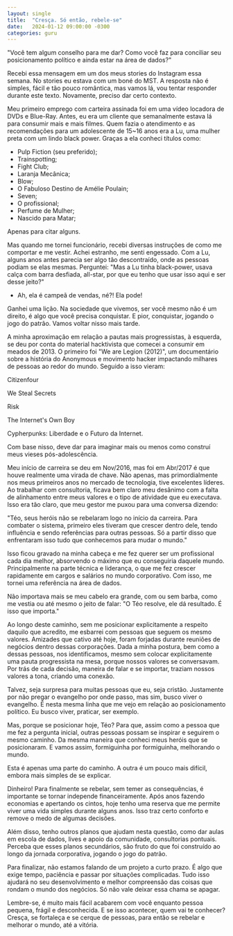 ```yaml
---
layout: single
title:  "Cresça. Só então, rebele-se"
date:   2024-01-12 09:00:00 -0300
categories: guru
---
```

"Você tem algum conselho para me dar? Como você faz para conciliar seu posicionamento político e ainda estar na área de dados?"

Recebi essa mensagem em um dos meus stories do Instagram essa semana. No stories eu estava com um boné do MST. A resposta não é simples, fácil e tão pouco romântica, mas vamos lá, vou tentar responder durante este texto. Novamente, preciso dar certo contexto.

Meu primeiro emprego com carteira assinada foi em uma vídeo locadora de DVDs e Blue-Ray. Antes, eu era um cliente que semanalmente estava lá para consumir mais e mais filmes. Quem fazia o atendimento e as recomendações para um adolescente de 15~16 anos era a Lu, uma mulher preta com um lindo black power. Graças a ela conheci títulos como:

- Pulp Fiction (seu preferido);
- Trainspotting;
- Fight Club;
- Laranja Mecânica;
- Blow;
- O Fabuloso Destino de Amélie Poulain;
- Seven;
- O profissional;
- Perfume de Mulher;
- Nascido para Matar;

Apenas para citar alguns.

Mas quando me tornei funcionário, recebi diversas instruções de como me comportar e me vestir. Achei estranho, me senti engessado. Com a Lu, alguns anos antes parecia ser algo tão descontraído, onde as pessoas podiam se elas mesmas. Perguntei: "Mas a Lu tinha black-power, usava calça com barra desfiada, all-star, por que eu tenho que usar isso aqui e ser desse jeito?"

- Ah, ela é campeã de vendas, né?! Ela pode!

Ganhei uma lição. Na sociedade que vivemos, ser você mesmo não é um direito, é algo que você precisa conquistar. E pior, conquistar, jogando o jogo do patrão. Vamos voltar nisso mais tarde.

A minha aproximação em relação a pautas mais progressistas, à esquerda, se deu por conta do material hacktivista que comecei a consumir em meados de 2013. O primeiro foi "We are Legion (2012)", um documentário sobre a história do Anonymous e movimento hacker impactando milhares de pessoas ao redor do mundo. Seguido a isso vieram:

Citizenfour

We Steal Secrets

Risk

The Internet's Own Boy

Cypherpunks: Liberdade e o Futuro da Internet.

Com base nisso, deve dar para imaginar mais ou menos como construí meus vieses pós-adolescência.

Meu início de carreira se deu em Nov/2016, mas foi em Abr/2017 é que houve realmente uma virada de chave. Não apenas, mas primordialmente nos meus primeiros anos no mercado de tecnologia, tive excelentes líderes. Ao trabalhar com consultoria, ficava bem claro meu desânimo com a falta de alinhamento entre meus valores e o tipo de atividade que eu executava. Isso era tão claro, que meu gestor me puxou para uma conversa dizendo:

"Téo, seus heróis não se rebelaram logo no início da carreira. Para combater o sistema, primeiro eles tiveram que crescer dentro dele, tendo influência e sendo referências para outras pessoas. Só a partir disso que enfrentaram isso tudo que conhecemos para mudar o mundo."

Isso ficou gravado na minha cabeça e me fez querer ser um profissional cada dia melhor, absorvendo o máximo que eu conseguiria daquele mundo. Principalmente na parte técnica e liderança, o que me fez crescer rapidamente em cargos e salários no mundo corporativo. Com isso, me tornei uma referência na área de dados.

Não importava mais se meu cabelo era grande, com ou sem barba, como me vestia ou até mesmo o jeito de falar: "O Téo resolve, ele dá resultado. É isso que importa."

Ao longo deste caminho, sem me posicionar explicitamente a respeito daquilo que acredito, me esbarrei com pessoas que seguem os mesmo valores. Amizades que cativo até hoje, foram forjadas durante reuniões de negócios dentro dessas corporações. Dada a minha postura, bem como a dessas pessoas, nos identificamos, mesmo sem colocar explicitamente uma pauta progressista na mesa, porque nossos valores se conversavam. Por trás de cada decisão, maneira de falar e se importar, traziam nossos valores a tona, criando uma conexão.

Talvez, seja surpresa para muitas pessoas que eu, seja cristão. Justamente por não pregar o evangelho por onde passo, mas sim, busco viver o evangelho. É nesta mesma linha que me vejo em relação ao posicionamento político. Eu busco viver, praticar, ser exemplo.

Mas, porque se posicionar hoje, Téo? Para que, assim como a pessoa que me fez a pergunta inicial, outras pessoas possam se inspirar e seguirem o mesmo caminho. Da mesma maneira que conheci meus heróis que se posicionaram. E vamos assim, formiguinha por formiguinha, melhorando o mundo.

Esta é apenas uma parte do caminho. A outra é um pouco mais difícil, embora mais simples de se explicar.

Dinheiro! Para finalmente se rebelar, sem temer as consequências, é importante se tornar independe financeiramente. Após anos fazendo economias e apertando os cintos, hoje tenho uma reserva que me permite viver uma vida simples durante alguns anos. Isso traz certo conforto e remove o medo de algumas decisões.

Além disso, tenho outros planos que ajudam nesta questão, como dar aulas em escola de dados, lives e apoio da comunidade, consultorias pontuais. Perceba que esses planos secundários, são fruto do que foi construído ao longo da jornada corporativa, jogando o jogo do patrão.

Para finalizar, não estamos falando de um projeto a curto prazo. É algo que exige tempo, paciência e passar por situações complicadas. Tudo isso ajudará no seu desenvolvimento e melhor compreensão das coisas que rondam o mundo dos negócios. Só não vale deixar essa chama se apagar.

Lembre-se, é muito mais fácil acabarem com você enquanto pessoa pequena, frágil e desconhecida. E se isso acontecer, quem vai te conhecer? Cresça, se fortaleça e se cerque de pessoas, para então se rebelar e melhorar o mundo, até a vitória.